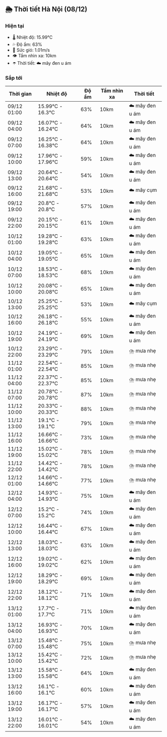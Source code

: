## 🌦️ Thời tiết Hà Nội (08/12)

### Hiện tại

- 🌡️ Nhiệt độ: 15.99℃
- 💦 Độ ẩm: 63%
- 💨 Sức gió: 1.01m/s
- 👁️ Tầm nhìn xa: 10km
- ☂️ Thời tiết: ☁️ mây đen u ám

### Sắp tới

| Thời gian | Nhiệt độ | Độ ẩm | Tầm nhìn xa | Thời tiết |
| --- | --- | --- | --- | --- |
| 09/12 01:00 | 15.99℃ - 16.3℃ | 63% | 10km | ☁️ mây đen u ám |
| 09/12 04:00 | 16.07℃ - 16.24℃ | 64% | 10km | ☁️ mây đen u ám |
| 09/12 07:00 | 16.25℃ - 16.38℃ | 64% | 10km | ☁️ mây đen u ám |
| 09/12 10:00 | 17.96℃ - 17.96℃ | 59% | 10km | ☁️ mây đen u ám |
| 09/12 13:00 | 20.64℃ - 20.64℃ | 54% | 10km | ☁️ mây đen u ám |
| 09/12 16:00 | 21.68℃ - 21.68℃ | 53% | 10km | ☁️ mây cụm |
| 09/12 19:00 | 20.8℃ - 20.8℃ | 57% | 10km | ☁️ mây đen u ám |
| 09/12 22:00 | 20.15℃ - 20.15℃ | 61% | 10km | ☁️ mây đen u ám |
| 10/12 01:00 | 19.28℃ - 19.28℃ | 63% | 10km | ☁️ mây đen u ám |
| 10/12 04:00 | 19.05℃ - 19.05℃ | 65% | 10km | ☁️ mây đen u ám |
| 10/12 07:00 | 18.53℃ - 18.53℃ | 68% | 10km | ☁️ mây đen u ám |
| 10/12 10:00 | 20.08℃ - 20.08℃ | 65% | 10km | ☁️ mây đen u ám |
| 10/12 13:00 | 25.25℃ - 25.25℃ | 53% | 10km | ☁️ mây cụm |
| 10/12 16:00 | 26.18℃ - 26.18℃ | 55% | 10km | ☁️ mây đen u ám |
| 10/12 19:00 | 24.19℃ - 24.19℃ | 69% | 10km | ☁️ mây đen u ám |
| 10/12 22:00 | 23.29℃ - 23.29℃ | 79% | 10km | ⛈️ mưa nhẹ |
| 11/12 01:00 | 22.54℃ - 22.54℃ | 85% | 10km | ⛈️ mưa nhẹ |
| 11/12 04:00 | 22.37℃ - 22.37℃ | 85% | 10km | ⛈️ mưa nhẹ |
| 11/12 07:00 | 20.78℃ - 20.78℃ | 87% | 10km | ⛈️ mưa nhẹ |
| 11/12 10:00 | 20.33℃ - 20.33℃ | 88% | 10km | ⛈️ mưa nhẹ |
| 11/12 13:00 | 19.1℃ - 19.1℃ | 79% | 10km | ⛈️ mưa nhẹ |
| 11/12 16:00 | 16.66℃ - 16.66℃ | 73% | 10km | ⛈️ mưa nhẹ |
| 11/12 19:00 | 15.02℃ - 15.02℃ | 78% | 10km | ⛈️ mưa nhẹ |
| 11/12 22:00 | 14.42℃ - 14.42℃ | 78% | 10km | ⛈️ mưa nhẹ |
| 12/12 01:00 | 14.66℃ - 14.66℃ | 77% | 10km | ⛈️ mưa nhẹ |
| 12/12 04:00 | 14.93℃ - 14.93℃ | 75% | 10km | ☁️ mây đen u ám |
| 12/12 07:00 | 15.2℃ - 15.2℃ | 74% | 10km | ☁️ mây đen u ám |
| 12/12 10:00 | 16.44℃ - 16.44℃ | 67% | 10km | ☁️ mây đen u ám |
| 12/12 13:00 | 18.03℃ - 18.03℃ | 63% | 10km | ☁️ mây đen u ám |
| 12/12 16:00 | 19.02℃ - 19.02℃ | 62% | 10km | ☁️ mây đen u ám |
| 12/12 19:00 | 18.29℃ - 18.29℃ | 69% | 10km | ☁️ mây đen u ám |
| 12/12 22:00 | 18.12℃ - 18.12℃ | 71% | 10km | ☁️ mây đen u ám |
| 13/12 01:00 | 17.7℃ - 17.7℃ | 71% | 10km | ☁️ mây đen u ám |
| 13/12 04:00 | 16.93℃ - 16.93℃ | 70% | 10km | ☁️ mây đen u ám |
| 13/12 07:00 | 15.48℃ - 15.48℃ | 75% | 10km | ⛈️ mưa nhẹ |
| 13/12 10:00 | 15.42℃ - 15.42℃ | 72% | 10km | ⛈️ mưa nhẹ |
| 13/12 13:00 | 15.58℃ - 15.58℃ | 64% | 10km | ☁️ mây đen u ám |
| 13/12 16:00 | 16.1℃ - 16.1℃ | 60% | 10km | ☁️ mây đen u ám |
| 13/12 19:00 | 16.17℃ - 16.17℃ | 57% | 10km | ☁️ mây đen u ám |
| 13/12 22:00 | 16.01℃ - 16.01℃ | 54% | 10km | ☁️ mây đen u ám |
